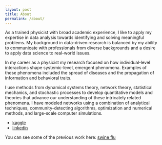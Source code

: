 ```yaml
---
layout: post
title: About
permalink: /about/
---
```


As a trained physicist with broad academic experience, I like to apply my expertise in data analysis towards identifying and solving meaningful problems. My background in data-driven research is balanced by my ability to communicate with professionals from diverse backgrounds and a desire to apply data science to real-world issues.

In my career as a physicist my research focused on how individual-level interactions shape systemic-level, emergent phenomena. Examples of these phenomena included the spread of diseases and the propagation of information and behavioral traits.

I use methods from dynamical systems theory, network theory, statistical mechanics, and stochastic processes to develop quantitative models and theories that advance our understanding of these intricately related phenomena. I have modeled networks using a combination of analytical techniques, community-detecting algorithms, optimization and numerical methods, and large-scale computer simulations. 


- [kaggle](http://www.kaggle.com/users/41475/alekoki)
- [linkedin](http://www.linkedin.com/alemoralesg)

You can see some of the previous work here: [swine flu](http://rocs.northwestern.edu/projects/swine_flu)

